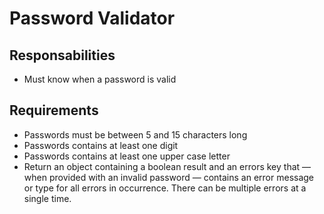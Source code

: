 # Password Validator

## Responsabilities

- Must know when a password is valid

## Requirements

- Passwords must be between 5 and 15 characters long
- Passwords contains at least one digit
- Passwords contains at least one upper case letter
- Return an object containing a boolean result and an errors key that — when provided with an invalid password — contains an error message or type for all errors in occurrence. There can be multiple errors at a single time.
